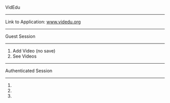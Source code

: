 VidEdu
____________________________________________
Link to Application: www.videdu.org






____________________________________________
Guest Session
____________________________________________
1. Add Video (no save) 
2. See Videos





____________________________________________
Authenticated Session
____________________________________________
1.
2.
3.
